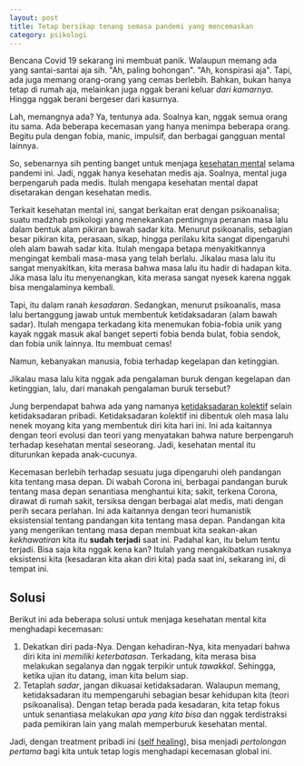 ```yaml
--- 
layout: post
title: Tetap bersikap tenang semasa pandemi yang mencemaskan
category: psikologi
--- 
```


Bencana Covid 19 sekarang ini membuat panik. Walaupun memang ada yang santai-santai aja sih. "Ah, paling bohongan". "Ah, konspirasi aja". Tapi, ada juga memang orang-orang yang cemas berlebih. Bahkan, bukan hanya tetap di rumah aja, melainkan juga nggak berani keluar _dari kamarnya_. Hingga nggak berani bergeser dari kasurnya.

Lah, memangnya ada? Ya, tentunya ada. Soalnya kan, nggak semua orang itu sama. Ada beberapa kecemasan yang hanya menimpa beberapa orang. Begitu pula dengan fobia, manic, impulsif, dan berbagai gangguan mental lainnya.

So, sebenarnya sih penting banget untuk menjaga [kesehatan mental](https://temansenja.com) selama pandemi ini. Jadi, nggak hanya kesehatan medis aja. Soalnya, mental juga berpengaruh pada medis. Itulah mengapa kesehatan mental dapat disetarakan dengan kesehatan medis.

Terkait kesehatan mental ini, sangat berkaitan erat dengan psikoanalisa; suatu madzhab psikologi yang menekankan pentingnya peranan masa lalu dalam bentuk alam pikiran bawah sadar kita. Menurut psikoanalis, sebagian besar pikiran kita, perasaan, sikap, hingga perilaku kita sangat dipengaruhi oleh alam bawah sadar kita. Itulah mengapa betapa menyakitkannya mengingat kembali masa-masa yang telah berlalu. Jikalau masa lalu itu sangat menyakitkan, kita merasa bahwa masa lalu itu hadir di hadapan kita. Jika masa lalu itu menyenangkan, kita merasa sangat nyesek karena nggak bisa mengalaminya kembali.

Tapi, itu dalam ranah _kesadaran_. Sedangkan, menurut psikoanalis, masa lalu bertanggung jawab untuk membentuk ketidaksadaran (alam bawah sadar). Itulah mengapa terkadang kita menemukan fobia-fobia unik yang kayak nggak masuk akal banget seperti fobia benda bulat, fobia sendok, dan fobia unik lainnya. Itu membuat cemas!

Namun, kebanyakan manusia, fobia terhadap kegelapan dan ketinggian.

Jikalau masa lalu kita nggak ada pengalaman buruk dengan kegelapan dan ketinggian, lalu, dari manakah pengalaman buruk tersebut?

Jung berpendapat bahwa ada yang namanya [ketidaksadaran kolektif](https://id.bccrwp.org/compare/difference-between-personal-unconscious-and-collective-unconscious/) selain ketidaksadaran pribadi. Ketidaksadaran kolektif ini dibentuk oleh masa lalu nenek moyang kita yang membentuk diri kita hari ini. Ini ada kaitannya dengan teori evolusi dan teori yang menyatakan bahwa nature berpengaruh terhadap kesehatan mental seseorang. Jadi, kesehatan mental itu diturunkan kepada anak-cucunya.

Kecemasan berlebih terhadap sesuatu juga dipengaruhi oleh pandangan kita tentang masa depan. Di wabah Corona ini, berbagai pandangan buruk tentang masa depan senantiasa menghantui kita; sakit, terkena Corona, dirawat di rumah sakit, tersiksa dengan berbagai alat medis, mati dengan perih secara perlahan. Ini ada kaitannya dengan teori humanistik eksistensial tentang pandangan kita tentang masa depan. Pandangan kita yang mengerikan tentang masa depan membuat kita seakan-akan _kekhawatiran_ kita itu **sudah terjadi** saat ini. Padahal kan, itu belum tentu terjadi. Bisa saja kita nggak kena kan? Itulah yang mengakibatkan rusaknya eksistensi kita (kesadaran kita akan diri kita) pada saat ini, sekarang ini, di tempat ini.

## Solusi 

Berikut ini ada beberapa solusi untuk menjaga kesehatan mental kita menghadapi kecemasan:

1. Dekatkan diri pada-Nya. Dengan kehadiran-Nya, kita menyadari bahwa diri kita ini _memiliki keterbatasan_. Terkadang, kita merasa bisa melakukan segalanya dan nggak terpikir untuk _tawakkal_. Sehingga, ketika ujian itu datang, iman kita belum siap.
2. Tetaplah _sadar_, jangan dikuasai ketidaksadaran. Walaupun memang, ketidaksadaran itu mempengaruhi sebagian besar kehidupan kita (teori psikoanalisa). Dengan tetap berada pada kesadaran, kita tetap fokus untuk senantiasa melakukan _apa yang kita bisa_ dan nggak terdistraksi pada pemikiran lain yang malah memperburuk kesehatan mental.

Jadi, dengan treatment pribadi ini ([self healing](https://www.maritaningtyas.com)), bisa menjadi _pertolongan pertama_ bagi kita untuk tetap logis menghadapi kecemasan global ini.